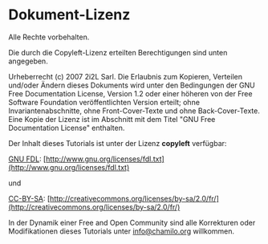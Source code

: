 # Dokument-Lizenz

Alle Rechte vorbehalten.

Die durch die Copyleft-Lizenz erteilten Berechtigungen sind unten angegeben.

Urheberrecht \(c\) 2007 2i2L Sarl. Die Erlaubnis zum Kopieren, Verteilen und/oder Ändern dieses Dokuments wird unter den Bedingungen der GNU Free Documentation License, Version 1.2 oder einer höheren von der Free Software Foundation veröffentlichten Version erteilt; ohne Invariantenabschnitte, ohne Front-Cover-Texte und ohne Back-Cover-Texte. Eine Kopie der Lizenz ist im Abschnitt mit dem Titel "GNU Free Documentation License" enthalten.

Der Inhalt dieses Tutorials ist unter der Lizenz **copyleft** verfügbar:

[GNU FDL](http://www.gnu.org/licenses/fdl.txt): [http://www.gnu.org/licenses/fdl.txt](http://www.gnu.org/licenses/fdl.txt)

und

[CC-BY-SA](http://creativecommons.org/licenses/by-sa/2.0/fr/): [http://creativecommons.org/licenses/by-sa/2.0/fr/](http://creativecommons.org/licenses/by-sa/2.0/fr/)

In der Dynamik einer Free and Open Community sind alle Korrekturen oder Modifikationen dieses Tutorials unter info@chamilo.org willkommen.

